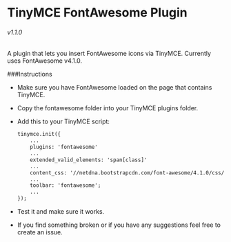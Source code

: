 TinyMCE FontAwesome Plugin
===========================

###### v1.1.0

A plugin that lets you insert FontAwesome icons via TinyMCE. Currently uses FontAwesome v4.1.0.


###Instructions
- Make sure you have FontAwesome loaded on the page that contains TinyMCE. 
- Copy the fontawesome folder into your TinyMCE plugins folder.
- Add this to your TinyMCE script:

    ```html
    tinymce.init({
        ...
        plugins: 'fontawesome'
        ...
        extended_valid_elements: 'span[class]'
        ...
        content_css: '//netdna.bootstrapcdn.com/font-awesome/4.1.0/css/font-awesome.min.css';
        ...
        toolbar: 'fontawesome';
        ...
    });
    ```
- Test it and make sure it works.
- If you find something broken or if you have any suggestions feel free to create an issue.
